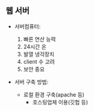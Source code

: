 ## 웹 서버

 * 서버컴퓨터: 
   1. 빠른 연산 능력 
   2. 24시간 온 
   3. 발열 냉각장치 
   4. client 수 고려
   5. 보안 중요

 * 서버 구축 방법:
   * 로컬 환경 구축(apache 등) 
      * 호스팅업체 이용(깃헙 등)





